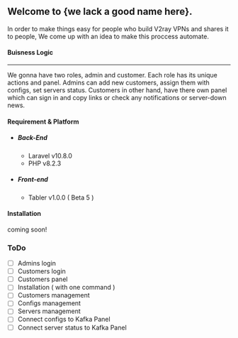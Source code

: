 ## Welcome to {we lack a good name here}.
In order to make things easy for people who build V2ray VPNs and shares it to people, We come up with an idea to make this proccess automate.

#### Buisness Logic
------------
We gonna have two roles, admin and customer. Each role has its unique actions and panel.
Admins can add new customers, assign them with configs, set servers status.
Customers in other hand, have there own panel which can sign in and copy links or check any notifications or server-down news.


#### Requirement & Platform

- ##### Back-End
   - Laravel v10.8.0
   - PHP v8.2.3
- ##### Front-end
   - Tabler v1.0.0 ( Beta 5 )


#### Installation
coming soon!

### ToDo

- [ ] Admins login
- [ ] Customers login
- [ ] Customers panel
- [ ] Installation ( with one command )
- [ ] Customers management
- [ ] Configs management
- [ ] Servers management
- [ ] Connect configs to Kafka Panel
- [ ] Connect server status to Kafka Panel
